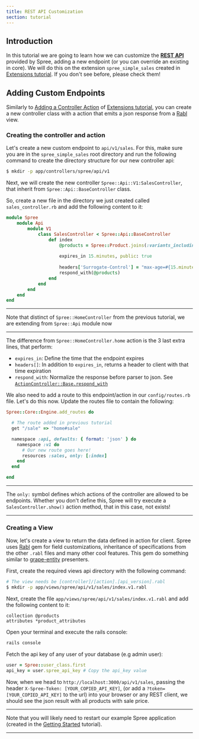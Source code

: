 ```yaml
---
title: REST API Customization
section: tutorial
---
```


## Introduction

In this tutorial we are going to learn how we can customize the **[REST API](../../api)** provided by Spree, adding a new endpoint (or you can override an existing in core). We will do this on the extension `spree_simple_sales` created in [Extensions tutorial](extensions_tutorial). If you don't see before, please check them!

## Adding Custom Endpoints

Similarly to [Adding a Controller Action](extensions_tutorial.md#adding-a-controller-action-to-homecontroller) of [Extensions tutorial](extensions_tutorial), you can create a new controller class with a action that emits a json response from a [Rabl](https://github.com/nesquena/rabl) view.


### Creating the controller and action

Let's create a new custom endpoint to `api/v1/sales`. For this, make sure you are in the `spree_simple_sales` root directory and run the following command to create the directory structure for our new controller api:

```bash
$ mkdir -p app/controllers/spree/api/v1
```

Next, we will create the new controller `Spree::Api::V1:SalesController`, that inherit from `Spree::Api::BaseController` class.

So, create a new file in the directory we just created called `sales_controller.rb` and add the following content to it:


```ruby
module Spree
    module Api
        module V1
            class SalesController < Spree::Api::BaseController
                def index
                    @products = Spree::Product.joins(:variants_including_master).where('spree_variants.sale_price is not null').distinct
                    
                    expires_in 15.minutes, public: true
                    
                    headers['Surrogate-Control'] = "max-age=#{15.minutes}"
                    respond_with(@products)
                end
            end
        end
    end
end
```

***
Note that distinct of `Spree::HomeController` from the previous tutorial, we are extending from `Spree::Api` module now
***

The difference from `Spree::HomeController.home` action is the 3 last extra lines, that perform:

- `expires_in`: Define the time that the endpoint expires
- `headers[]`: In addition to `expires_in`, returns a header to client with that time expiration
- `respond_with`: Normalize the response before parser to json. See [`ActionController::Base.respond_with`](../../../../core/lib/spree/core/controller_helpers/respond_with.rb)


We also need to add a route to this endpoint/action in our `config/routes.rb` file. Let's do this now. Update the routes file to contain the following:

```ruby
Spree::Core::Engine.add_routes do

  # The route added in previous tutorial
  get "/sale" => "home#sale"

  namespace :api, defaults: { format: 'json' } do
    namespace :v1 do
      # Our new route goes here!
      resources :sales, only: [:index]
    end
  end

end
```

***
The `only:` symbol defines which actions of the controller are allowed to be endpoints. Whether you don't define this, Spree will try execute a `SalesController.show()` action method, that in this case, not exists!
***

### Creating a View

Now, let's create a view to return the data defined in action for client. Spree uses [Rabl](https://github.com/nesquena/rabl) gem for field customizations, inheritance of specifications from the other `.rabl` files and many other cool features. This gem do something similar to [grape-entity](https://github.com/ruby-grape/grape-entity) presenters.

First, create the required views api directory with the following command:

```bash
# The view needs be [controller]/[action].[api_version].rabl
$ mkdir -p app/views/spree/api/v1/sales/index.v1.rabl
```

Next, create the file `app/views/spree/api/v1/sales/index.v1.rabl` and add the following content to it:

```erb
collection @products
attributes *product_attributes
```

Open your terminal and execute the rails console:

```bash
rails console
```

Fetch the api key of any user of your database (e.g admin user):

```ruby
user = Spree::user_class.first
api_key = user.spree_api_key # Copy the api_key value
```

Now, when we head to `http://localhost:3000/api/v1/sales`, passing the header `X-Spree-Token: [YOUR_COPIED_API_KEY]`, (or add a `?token=[YOUR_COPIED_API_KEY]`  to the url) into your browser or any REST client, we should see the json result with all products with sale price. 

***
Note that you will likely need to restart our example Spree application (created in the [Getting Started](getting_started_tutorial) tutorial).
***
